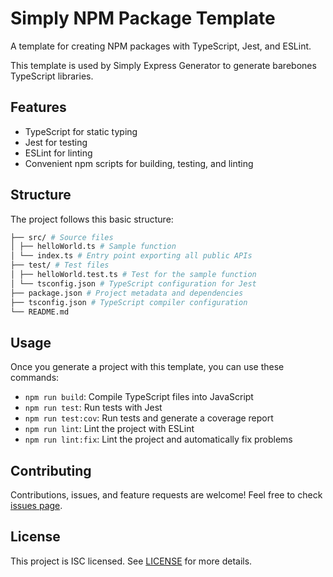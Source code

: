 # Simply NPM Package Template

A template for creating NPM packages with TypeScript, Jest, and ESLint.

This template is used by Simply Express Generator to generate barebones TypeScript libraries.

## Features

- TypeScript for static typing
- Jest for testing
- ESLint for linting
- Convenient npm scripts for building, testing, and linting

## Structure

The project follows this basic structure:

```bash
├── src/ # Source files
│ ├── helloWorld.ts # Sample function
│ └── index.ts # Entry point exporting all public APIs
├── test/ # Test files
│ ├── helloWorld.test.ts # Test for the sample function
│ └── tsconfig.json # TypeScript configuration for Jest
├── package.json # Project metadata and dependencies
├── tsconfig.json # TypeScript compiler configuration
└── README.md
```


## Usage

Once you generate a project with this template, you can use these commands:

- `npm run build`: Compile TypeScript files into JavaScript
- `npm run test`: Run tests with Jest
- `npm run test:cov`: Run tests and generate a coverage report
- `npm run lint`: Lint the project with ESLint
- `npm run lint:fix`: Lint the project and automatically fix problems

## Contributing

Contributions, issues, and feature requests are welcome! Feel free to check [issues page](<link to issues page>).

## License

This project is ISC licensed. See [LICENSE](<link to LICENSE file>) for more details.
